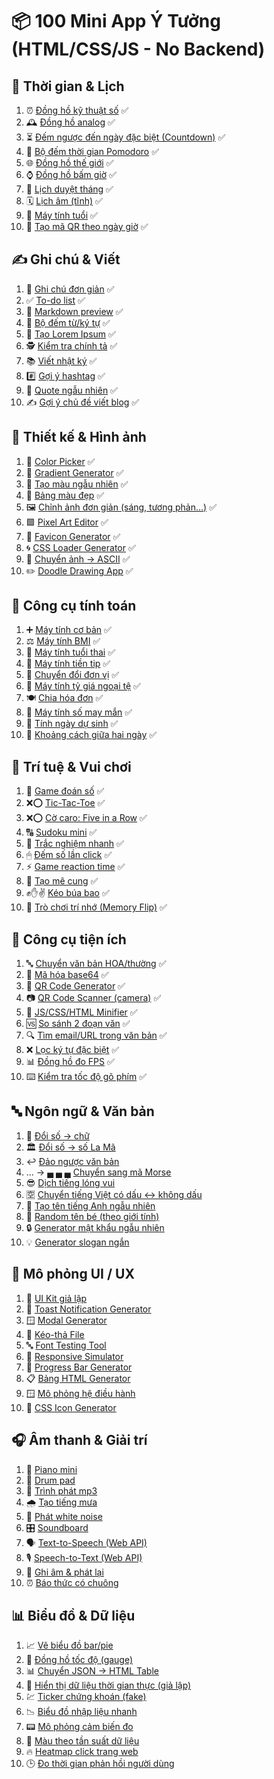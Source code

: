 # 📦 100 Mini App Ý Tưởng (HTML/CSS/JS - No Backend)

## 📅 Thời gian & Lịch

1.  ⏰ [Đồng hồ kỹ thuật số](https://dotphonglong.com/time/01-digital-clock.html) ✅
2.  🕰 [Đồng hồ analog](https://dotphonglong.com/time/02-analog-clock.html) ✅
3.  ⏳ [Đếm ngược đến ngày đặc biệt (Countdown)](https://dotphonglong.com/time/03-countdown.html) ✅
4.  🍅 [Bộ đếm thời gian Pomodoro](https://dotphonglong.com/time/04-pomodoro.html) ✅
5.  🌐 [Đồng hồ thế giới](https://dotphonglong.com/time/05-world-clock.html) ✅
6.  ⌚ [Đồng hồ bấm giờ](https://dotphonglong.com/time/06-stopwatch.html) ✅
7.  📆 [Lịch duyệt tháng](https://dotphonglong.com/time/07-calendar.html) ✅
8.  🗓 [Lịch âm (tĩnh)](https://dotphonglong.com/time/08-luna-calendar.html) ✅
9.  👶 [Máy tính tuổi](https://dotphonglong.com/time/09-age-calculator.html) ✅
10. 🧾 [Tạo mã QR theo ngày giờ](https://dotphonglong.com/time/10-time-qr-code-generator.html) ✅

## ✍️ Ghi chú & Viết

1.  📝 [Ghi chú đơn giản](https://dotphonglong.com/writing/01-note-taker.html) ✅
2.  ✅ [To-do list](https://dotphonglong.com/writing/02-to-do-list.html) ✅
3.  📄 [Markdown preview](https://dotphonglong.com/writing/03-markdown-preview.html) ✅
4.  🔢 [Bộ đếm từ/ký tự](https://dotphonglong.com/writing/04-word-counter.html) ✅
5.  🧪 [Tạo Lorem Ipsum](https://dotphonglong.com/writing/05-lorem-ipsum-generator.html) ✅
6.  🕵️ [Kiểm tra chính tả](https://dotphonglong.com/writing/06-spell-checker.html) ✅
7.  📚 [Viết nhật ký](https://dotphonglong.com/writing/07-journal.html) ✅
8.  #️⃣ [Gợi ý hashtag](https://dotphonglong.com/writing/08-hashtag-generator.html) ✅
9.  💬 [Quote ngẫu nhiên](https://dotphonglong.com/writing/09-quote-generator.html) ✅
10. ✍️ [Gợi ý chủ đề viết blog](https://dotphonglong.com/writing/10-blog-generator.html) ✅

## 🎨 Thiết kế & Hình ảnh

1.  🎨 [Color Picker](https://dotphonglong.com/design/01-color-picker.html) ✅
2.  🌈 [Gradient Generator](https://dotphonglong.com/design/02-gradient-generator.html) ✅
3.  🧊 [Tạo màu ngẫu nhiên](https://dotphonglong.com/design/03-random-color-generator.html) ✅
4.  🎨 [Bảng màu đẹp](https://dotphonglong.com/design/04-palette.html) ✅
5.  🖼 [Chỉnh ảnh đơn giản (sáng, tương phản...)](https://dotphonglong.com/design/05-simple-image-editor.html) ✅
6.  🟩 [Pixel Art Editor](https://dotphonglong.com/design/06-pixel-art-editor.html) ✅
7.  🧱 [Favicon Generator](https://dotphonglong.com/design/07-favicon-generator.html) ✅
8.  🌀 [CSS Loader Generator](https://dotphonglong.com/design/08-css-loader-generator.html) ✅
9.  🧾 [Chuyển ảnh → ASCII](https://dotphonglong.com/design/09-ascii-image-converter.html) ✅
10. ✏️ [Doodle Drawing App](https://dotphonglong.com/design/10-doodle-drawing-app.html) ✅

## 🔢 Công cụ tính toán

1.  ➕ [Máy tính cơ bản](https://dotphonglong.com/calculator/01-basic-calculator.html) ✅
2.  ⚖️ [Máy tính BMI](https://dotphonglong.com/calculator/02-bmi-calculator.html) ✅
3.  🤰 [Máy tính tuổi thai](https://dotphonglong.com/calculator/03-pregnancy-calculator.html) ✅
4.  💸 [Máy tính tiền tip](https://dotphonglong.com/calculator/04-tip-calculator.html) ✅
5.  🔁 [Chuyển đổi đơn vị](https://dotphonglong.com/calculator/05-unit-converter.html) ✅
6.  💱 [Máy tính tỷ giá ngoại tệ](https://dotphonglong.com/calculator/06-currency-converter.html) ✅
7.  🍽 [Chia hóa đơn](https://dotphonglong.com/calculator/07-bill-calculator.html) ✅
8.  🎲 [Máy tính số may mắn](https://dotphonglong.com/calculator/08-lucky-number-calculator.html) ✅
9.  🍼 [Tính ngày dự sinh](https://dotphonglong.com/calculator/09-birthdate-calculator.html) ✅
10. 📆 [Khoảng cách giữa hai ngày](https://dotphonglong.com/calculator/10-date-difference-calculator.html) ✅

## 🧠 Trí tuệ & Vui chơi

1.  🔢 [Game đoán số](https://dotphonglong.com/games/01-number-guessing-game.html) ✅
2.  ❌⭕ [Tic-Tac-Toe](https://dotphonglong.com/games/02-tic-tac-toe.html) ✅
3.  ❌⭕ [Cờ caro: Five in a Row](https://dotphonglong.com/games/03-five-in-a-row.html) ✅
4.  🔠 [Sudoku mini](https://dotphonglong.com/games/04-sudoku.html) ✅
5.  📝 [Trắc nghiệm nhanh](https://dotphonglong.com/games/05-quiz-generator.html) ✅
6.  🖱 [Đếm số lần click](https://dotphonglong.com/games/06-click-counter.html) ✅
7.  ⚡ [Game reaction time](https://dotphonglong.com/games/07-reaction-time-test.html) ✅
8.  🧩 [Tạo mê cung](https://dotphonglong.com/games/08-maze-generator.html) ✅
9.  ✊✋✌️ [Kéo búa bao](https://dotphonglong.com/games/09-rock-paper-scissors.html) ✅
10. 🧠 [Trò chơi trí nhớ (Memory Flip)](https://dotphonglong.com/games/10-memory-game.html) ✅

## 🔧 Công cụ tiện ích

1.  🔤 [Chuyển văn bản HOA/thường](https://dotphonglong.com/tools/01-text-transform.html) ✅ 
2.  🔐 [Mã hóa base64](https://dotphonglong.com/tools/02-base64-encoder.html) ✅
3.  📱 [QR Code Generator](https://dotphonglong.com/tools/03-qr-code-generator.html) ✅
4.  📷 [QR Code Scanner (camera)](https://dotphonglong.com/tools/04-qr-code-scanner.html) ✅
5.  🔧 [JS/CSS/HTML Minifier](https://dotphonglong.com/tools/05-minifier.html) ✅
6.  🆚 [So sánh 2 đoạn văn](https://dotphonglong.com/tools/06-text-comparator.html) ✅
7.  🔍 [Tìm email/URL trong văn bản](https://dotphonglong.com/tools/07-email-url-extractor.html) ✅
8.  ❌ [Lọc ký tự đặc biệt](https://dotphonglong.com/tools/08-text-filter.html) ✅
9.  📊 [Đồng hồ đo FPS](https://dotphonglong.com/tools/09-fps-counter.html) ✅
10. ⌨️ [Kiểm tra tốc độ gõ phím](https://dotphonglong.com/tools/10-typing-speed-test.html) ✅

## 🔤 Ngôn ngữ & Văn bản

1.  🔢 [Đổi số → chữ](https://dotphonglong.com/languages/01-number-to-text.html)
2.  🏛 [Đổi số → số La Mã](https://dotphonglong.com/languages/02-roman-numeral-converter.html)
3.  ↩️ [Đảo ngược văn bản](https://dotphonglong.com/languages/03-text-reverser.html)
4.  ... → ▄ ▄ ▄ [Chuyển sang mã Morse](https://dotphonglong.com/languages/04-morse-code-converter.html)
5.  😎 [Dịch tiếng lóng vui](https://dotphonglong.com/languages/05-lon-vui-translator.html)
6.  🈳 [Chuyển tiếng Việt có dấu ↔ không dấu](https://dotphonglong.com/languages/06-vietnamese-translator.html)
7.  👤 [Tạo tên tiếng Anh ngẫu nhiên](https://dotphonglong.com/languages/07-name-generator.html)
8.  👶 [Random tên bé (theo giới tính)](https://dotphonglong.com/languages/08-child-name-generator.html)
9.  🔒 [Generator mật khẩu ngẫu nhiên](https://dotphonglong.com/languages/09-password-generator.html)
10. 💡 [Generator slogan ngắn](https://dotphonglong.com/languages/10-slogan-generator.html)

## 📱 Mô phỏng UI / UX

1.  🧩 [UI Kit giả lập](https://dotphonglong.com/ui-ux/01-ui-kit-generator.html)
2.  🔔 [Toast Notification Generator](https://dotphonglong.com/ui-ux/02-toast-generator.html)
3.  🪟 [Modal Generator](https://dotphonglong.com/ui-ux/03-modal-generator.html)
4.  📂 [Kéo-thả File](https://dotphonglong.com/ui-ux/04-drag-and-drop-file.html)
5.  🔤 [Font Testing Tool](https://dotphonglong.com/ui-ux/05-font-testing-tool.html)
6.  📱 [Responsive Simulator](https://dotphonglong.com/ui-ux/06-responsive-simulator.html)
7.  📶 [Progress Bar Generator](https://dotphonglong.com/ui-ux/07-progress-bar-generator.html)
8.  📋 [Bảng HTML Generator](https://dotphonglong.com/ui-ux/08-html-table-generator.html)
9.  🪟 [Mô phỏng hệ điều hành](https://dotphonglong.com/ui-ux/09-os-simulator.html)
10. 🔲 [CSS Icon Generator](https://dotphonglong.com/ui-ux/10-css-icon-generator.html)

## 🎧 Âm thanh & Giải trí

1.  🎹 [Piano mini](https://dotphonglong.com/entertainment/01-piano.html)
2.  🥁 [Drum pad](https://dotphonglong.com/entertainment/02-drum-pad.html)
3.  🎼 [Trình phát mp3](https://dotphonglong.com/entertainment/03-music-player.html)
4.  🌧 [Tạo tiếng mưa](https://dotphonglong.com/entertainment/04-rain-sound-generator.html)
5.  📢 [Phát white noise](https://dotphonglong.com/entertainment/05-white-noise-generator.html)
6.  🎛 [Soundboard](https://dotphonglong.com/entertainment/06-soundboard.html)
7.  🗣 [Text-to-Speech (Web API)](https://dotphonglong.com/entertainment/07-text-to-speech.html)
8.  🎙 [Speech-to-Text (Web API)](https://dotphonglong.com/entertainment/08-speech-to-text.html)
9.  🔴 [Ghi âm & phát lại](https://dotphonglong.com/entertainment/09-record-and-play.html)
10. ⏰ [Báo thức có chuông](https://dotphonglong.com/entertainment/10-alarm-clock.html)

## 📊 Biểu đồ & Dữ liệu

1.  📈 [Vẽ biểu đồ bar/pie](https://dotphonglong.com/graph-data/01-bar-chart-generator.html)
2.  🧭 [Đồng hồ tốc độ (gauge)](https://dotphonglong.com/graph-data/02-gauge-generator.html)
3.  📊 [Chuyển JSON → HTML Table](https://dotphonglong.com/graph-data/03-json-to-html-table.html)
4.  🔄 [Hiển thị dữ liệu thời gian thực (giả lập)](https://dotphonglong.com/graph-data/04-real-time-data-generator.html)
5.  💹 [Ticker chứng khoán (fake)](https://dotphonglong.com/graph-data/05-stock-ticker-generator.html)
6.  📉 [Biểu đồ nhập liệu nhanh](https://dotphonglong.com/graph-data/06-fast-data-entry-chart.html)
7.  📟 [Mô phỏng cảm biến đo](https://dotphonglong.com/graph-data/07-sensor-simulator.html)
8.  🎨 [Màu theo tần suất dữ liệu](https://dotphonglong.com/graph-data/08-color-generator.html)
9.  🔥 [Heatmap click trang web](https://dotphonglong.com/graph-data/09-heatmap-generator.html)
10. 🕒 [ Đo thời gian phản hồi người dùng](https://dotphonglong.com/graph-data/10-performance-test.html)
